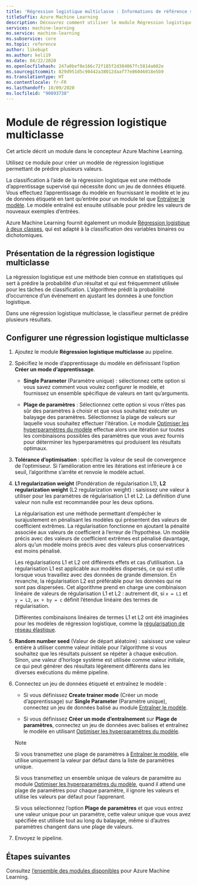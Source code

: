 ```yaml
---
title: 'Régression logistique multiclasse : Informations de référence sur les modules'
titleSuffix: Azure Machine Learning
description: Découvrez comment utiliser le module Régression logistique multiclasse dans Azure Machine Learning pour créer un modèle de régression logistique permettant de prédire plusieurs valeurs.
services: machine-learning
ms.service: machine-learning
ms.subservice: core
ms.topic: reference
author: likebupt
ms.author: keli19
ms.date: 04/22/2020
ms.openlocfilehash: 247a0bef8e166c72f185f2d384067fc5814a602e
ms.sourcegitcommit: 829d951d5c90442a38012daaf77e86046018e5b9
ms.translationtype: HT
ms.contentlocale: fr-FR
ms.lasthandoff: 10/09/2020
ms.locfileid: "90893738"
---
```

# <a name="multiclass-logistic-regression-module"></a>Module de régression logistique multiclasse

Cet article décrit un module dans le concepteur Azure Machine Learning.

Utilisez ce module pour créer un modèle de régression logistique permettant de prédire plusieurs valeurs.

La classification à l’aide de la régression logistique est une méthode d’apprentissage supervisé qui nécessite donc un jeu de données étiqueté. Vous effectuez l’apprentissage du modèle en fournissant le modèle et le jeu de données étiqueté en tant qu’entrée pour un module tel que [Entraîner le modèle](./train-model.md). Le modèle entraîné est ensuite utilisable pour prédire les valeurs de nouveaux exemples d’entrées.

Azure Machine Learning fournit également un module [Régression logistique à deux classes](./two-class-logistic-regression.md), qui est adapté à la classification des variables binaires ou dichotomiques.

## <a name="about-multiclass-logistic-regression"></a>Présentation de la régression logistique multiclasse

La régression logistique est une méthode bien connue en statistiques qui sert à prédire la probabilité d’un résultat et qui est fréquemment utilisée pour les tâches de classification. L’algorithme prédit la probabilité d’occurrence d’un événement en ajustant les données à une fonction logistique. 

Dans une régression logistique multiclasse, le classifieur permet de prédire plusieurs résultats.

## <a name="configure-a-multiclass-logistic-regression"></a>Configurer une régression logistique multiclasse

1. Ajoutez le module **Régression logistique multiclasse** au pipeline.

2. Spécifiez le mode d’apprentissage du modèle en définissant l’option **Créer un mode d’apprentissage**.

    + **Single Parameter** (Paramètre unique) : sélectionnez cette option si vous savez comment vous voulez configurer le modèle, et fournissez un ensemble spécifique de valeurs en tant qu’arguments.

    + **Plage de paramètres** : Sélectionnez cette option si vous n’êtes pas sûr des paramètres à choisir et que vous souhaitez exécuter un balayage des paramètres. Sélectionnez la plage de valeurs sur laquelle vous souhaitez effectuer l’itération. Le module [Optimiser les hyperparamètres du modèle](tune-model-hyperparameters.md) effectue alors une itération sur toutes les combinaisons possibles des paramètres que vous avez fournis pour déterminer les hyperparamètres qui produisent les résultats optimaux.  

3. **Tolérance d’optimisation** : spécifiez la valeur de seuil de convergence de l’optimiseur. Si l’amélioration entre les itérations est inférieure à ce seuil, l’algorithme s’arrête et renvoie le modèle actuel.

4. **L1 regularization weight** (Pondération de régularisation L1), **L2 regularization weight** (L2 regularization weight) : saisissez une valeur à utiliser pour les paramètres de régularisation L1 et L2. La définition d’une valeur non nulle est recommandée pour les deux options.

    La régularisation est une méthode permettant d’empêcher le surajustement en pénalisant les modèles qui présentent des valeurs de coefficient extrêmes. La régularisation fonctionne en ajoutant la pénalité associée aux valeurs de coefficient à l’erreur de l’hypothèse. Un modèle précis avec des valeurs de coefficient extrêmes est pénalisé davantage, alors qu’un modèle moins précis avec des valeurs plus conservatrices est moins pénalisé.

     Les régularisations L1 et L2 ont différents effets et cas d’utilisation. La régularisation L1 est applicable aux modèles dispersés, ce qui est utile lorsque vous travaillez avec des données de grande dimension. En revanche, la régularisation L2 est préférable pour les données qui ne sont pas dispersées.  Cet algorithme prend en charge une combinaison linéaire de valeurs de régularisation L1 et L2 : autrement dit, si `x = L1` et `y = L2`, `ax + by = c` définit l’étendue linéaire des termes de régularisation.

     Différentes combinaisons linéaires de termes L1 et L2 ont été imaginées pour les modèles de régression logistique, comme la [régularisation de réseau élastique](https://wikipedia.org/wiki/Elastic_net_regularization).

6. **Random number seed** (Valeur de départ aléatoire) : saisissez une valeur entière à utiliser comme valeur initiale pour l’algorithme si vous souhaitez que les résultats puissent se répéter à chaque exécution. Sinon, une valeur d’horloge système est utilisée comme valeur initiale, ce qui peut générer des résultats légèrement différents dans les diverses exécutions du même pipeline.

8. Connectez un jeu de données étiqueté et entraînez le modèle :

    + Si vous définissez **Create trainer mode** (Créer un mode d’apprentissage) sur **Single Parameter** (Paramètre unique), connectez un jeu de données balisé au module [Entraîner le modèle](train-model.md).  
  
    + Si vous définissez **Créer un mode d’entraînement** sur **Plage de paramètres**, connectez un jeu de données avec balises et entraînez le modèle en utilisant [Optimiser les hyperparamètres du modèle](tune-model-hyperparameters.md).  
  
    > [!NOTE]
    > 
    > Si vous transmettez une plage de paramètres à [Entraîner le modèle](train-model.md), elle utilise uniquement la valeur par défaut dans la liste de paramètres unique.  
    > 
    > Si vous transmettez un ensemble unique de valeurs de paramètre au module [Optimiser les hyperparamètres du modèle](tune-model-hyperparameters.md), quand il attend une plage de paramètres pour chaque paramètre, il ignore les valeurs et utilise les valeurs par défaut pour l’apprenant.  
    > 
    > Si vous sélectionnez l’option **Plage de paramètres** et que vous entrez une valeur unique pour un paramètre, cette valeur unique que vous avez spécifiée est utilisée tout au long du balayage, même si d’autres paramètres changent dans une plage de valeurs.

9. Envoyez le pipeline.



## <a name="next-steps"></a>Étapes suivantes

Consultez [l’ensemble des modules disponibles](module-reference.md) pour Azure Machine Learning. 